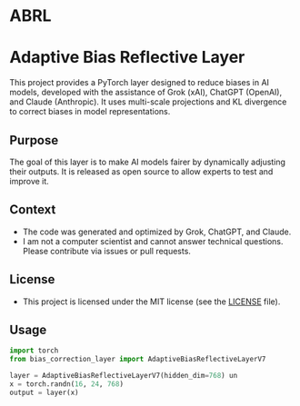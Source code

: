 # ABRL
# Adaptive Bias Reflective Layer

This project provides a PyTorch layer designed to reduce biases in AI models, developed with the assistance of Grok (xAI), ChatGPT (OpenAI), and Claude (Anthropic). It uses multi-scale projections and KL divergence to correct biases in model representations.

## Purpose
The goal of this layer is to make AI models fairer by dynamically adjusting their outputs. It is released as open source to allow experts to test and improve it.

## Context
- The code was generated and optimized by Grok, ChatGPT, and Claude.
- I am not a computer scientist and cannot answer technical questions. Please contribute via issues or pull requests.

## License
- This project is licensed under the MIT license (see the [LICENSE](LICENSE) file).

## Usage
```python
import torch
from bias_correction_layer import AdaptiveBiasReflectiveLayerV7

layer = AdaptiveBiasReflectiveLayerV7(hidden_dim=768) un
x = torch.randn(16, 24, 768)
output = layer(x)



